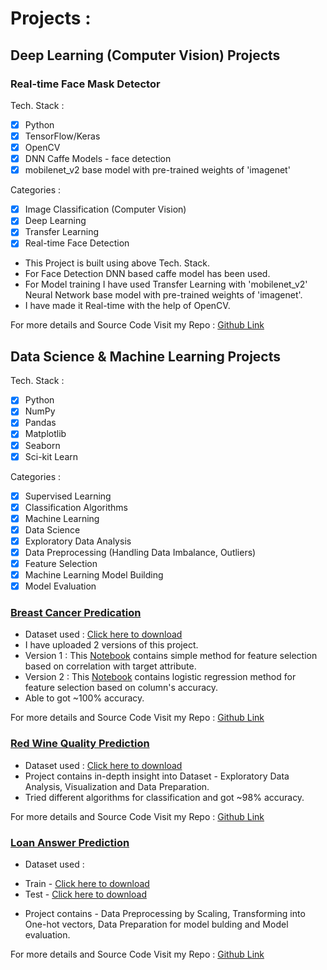 # Projects :

## Deep Learning (Computer Vision) Projects

### Real-time Face Mask Detector

Tech. Stack :
- [x] Python
- [x] TensorFlow/Keras
- [x] OpenCV
- [x] DNN Caffe Models - face detection
- [x] mobilenet_v2 base model with pre-trained weights of 'imagenet'

Categories :
- [x] Image Classification (Computer Vision)
- [x] Deep Learning
- [x] Transfer Learning
- [x] Real-time Face Detection

* This Project is built using above Tech. Stack.
* For Face Detection DNN based caffe model has been used.
* For Model training I have used Transfer Learning with 'mobilenet_v2' Neural Network base model with pre-trained weights of 'imagenet'.
* I have made it Real-time with the help of OpenCV.

For more details and Source Code Visit my Repo : [Github Link](https://github.com/rkshiyaniya/Real-Time-Face-Mask-Detector)


## Data Science & Machine Learning Projects

Tech. Stack :
- [x] Python
- [x] NumPy
- [x] Pandas
- [x] Matplotlib
- [x] Seaborn
- [x] Sci-kit Learn

Categories :
- [x] Supervised Learning
- [x] Classification Algorithms
- [x] Machine Learning
- [x] Data Science
- [x] Exploratory Data Analysis
- [x] Data Preprocessing (Handling Data Imbalance, Outliers)
- [x] Feature Selection
- [x] Machine Learning Model Building
- [x] Model Evaluation

### [Breast Cancer Predication](https://github.com/rkshiyaniya/Data-Science-Machine-Learning-Projects/blob/main/Breast%20Cancer%20Classification%202.ipynb)

* Dataset used : [Click here to download](https://www.kaggle.com/uciml/breast-cancer-wisconsin-data)
* I have uploaded 2 versions of this project.
* Version 1 : This [Notebook](https://github.com/rkshiyaniya/Data-Science-Machine-Learning-Projects/blob/main/Breast%20Cancer%20Classification%201.ipynb) contains simple method for feature selection based on correlation with target attribute.
* Version 2 : This [Notebook](https://github.com/rkshiyaniya/Data-Science-Machine-Learning-Projects/blob/main/Breast%20Cancer%20Classification%202.ipynb) contains logistic regression method for feature selection based on column's accuracy.
* Able to got ~100% accuracy.

For more details and Source Code Visit my Repo : [Github Link](https://github.com/rkshiyaniya/Data-Science-Machine-Learning-Projects/blob/main/Breast%20Cancer%20Classification%202.ipynb)

### [Red Wine Quality Prediction](https://github.com/rkshiyaniya/Data-Science-Machine-Learning-Projects/blob/main/Red%20Wine%20Quality.ipynb)

* Dataset used : [Click here to download](https://www.kaggle.com/uciml/red-wine-quality-cortez-et-al-2009)
* Project contains in-depth insight into Dataset - Exploratory Data Analysis, Visualization and Data Preparation.
* Tried different algorithms for classification and got ~98% accuracy.

For more details and Source Code Visit my Repo : [Github Link](https://github.com/rkshiyaniya/Data-Science-Machine-Learning-Projects/blob/main/Red%20Wine%20Quality.ipynb)

### [Loan Answer Prediction](https://github.com/rkshiyaniya/Data-Science-Machine-Learning-Projects/blob/main/Proj_Loan.ipynb)

* Dataset used : 
- Train - [Click here to download](https://s3-api.us-geo.objectstorage.softlayer.net/cf-courses-data/CognitiveClass/ML0101ENv3/labs/loan_train.csv)
- Test - [Click here to download](https://s3-api.us-geo.objectstorage.softlayer.net/cf-courses-data/CognitiveClass/ML0101ENv3/labs/loan_test.csv)
* Project contains - Data Preprocessing by Scaling, Transforming into One-hot vectors, Data Preparation for model bulding and Model evaluation.

For more details and Source Code Visit my Repo : [Github Link](https://github.com/rkshiyaniya/Data-Science-Machine-Learning-Projects/blob/main/Proj_Loan.ipynb)
